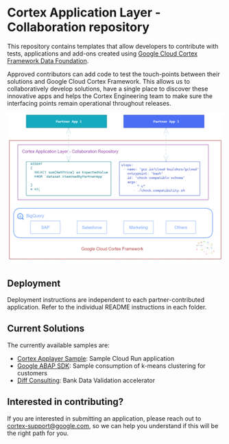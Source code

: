 # Cortex Application Layer - Collaboration repository

This repository contains templates that allow developers to contribute with tests, applications and add-ons created using [Google Cloud Cortex Framework Data Foundation]().

Approved contributors can add code to test the touch-points between their solutions and Google Cloud Cortex Framework. This allows us to collaboratively develop solutions, have a single place to discover these innovative apps and helps the Cortex Engineering team to make sure the interfacing points remain operational throughout releases.

![Cortex Application Layer](images/partner_applayer.png)

## Deployment

Deployment instructions are independent to each partner-contributed application. Refer to the individual README instructions in each folder.

## Current Solutions

The currently available samples are:

-   [Cortex Applayer Sample](https://github.com/GoogleCloudPlatform/cortex-applayer/tree/main/apps/Cortex_Applayer_Sample): Sample Cloud Run application
-   [Google ABAP SDK](https://github.com/GoogleCloudPlatform/cortex-applayer/tree/main/apps/Google_ABAP_SDK): Sample consumption of k-means clustering for customers
-   [Diff Consulting](https://github.com/GoogleCloudPlatform/cortex-applayer/tree/main/apps/Diff_Smart_Treasury): Bank Data Validation accelerator

## Interested in contributing?

If you are interested in submitting an application, please reach out to cortex-support@google.com, so we can help you understand if this will be the right path for you. 